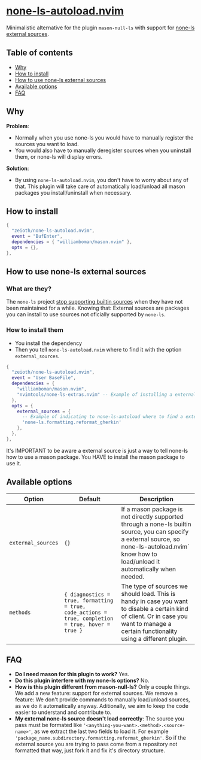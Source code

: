 # [none-ls-autoload.nvim](https://github.com/Zeioth/none-ls-autoload.nvim)
Minimalistic alternative for the plugin `mason-null-ls` with support for [none-ls](https://github.com/nvimtools/none-ls.nvim) [external sources](https://github.com/nvimtools/none-ls-extras.nvim?tab=readme-ov-file#related-projects).

## Table of contents

- [Why](#why)
- [How to install](#how-to-install)
- [How to use none-ls external sources](#how-to-use-none-ls-external-sources)
- [Available options](#available-options)
- [FAQ](#faq)

## Why
**Problem**:
* Normally when you use none-ls you would have to manually register the sources you want to load.
* You would also have to manually deregister sources when you uninstall them, or none-ls will display errors.

**Solution**:
* By using `none-ls-autoload.nvim`, you don't have to worry about any of that. This plugin will take care of automatically load/unload all mason packages you install/uninstall when necessary.

## How to install

```lua
{
  "zeioth/none-ls-autoload.nvim",
  event = "BufEnter",
  dependencies = { "williamboman/mason.nvim" },
  opts = {},
},
```

## How to use none-ls external sources
### What are they?

The `none-ls` project [stop supporting builtin sources](https://github.com/nvimtools/none-ls.nvim/discussions/81) when they have not been maintained for a while. Knowing that: External sources are packages you can install to use sources not oficially supported by `none-ls`.

### How to install them

* You install the dependency
* Then you tell `none-ls-autoload.nvim` where to find it with the option `external_sources`.

```lua
{
  "zeioth/none-ls-autoload.nvim",
  event = "User BaseFile",
  dependencies = {
    "williamboman/mason.nvim",
    "nvimtools/none-ls-extras.nvim" -- Example of installing a external sources library.
  },
  opts = {
    external_sources = {
      -- Example of indicating to none-ls-autoload where to find a external source.
      'none-ls.formatting.reformat_gherkin'
    },
  },
},
```

It's IMPORTANT to be aware a external source is just a way to tell none-ls how to use a mason package. You HAVE to install the mason package to use it.

## Available options

| Option | Default | Description|
|--|--|--|
| `external_sources` | `{}` | If a mason package is not directly supported through a none-ls builtin source, you can specify a external source, so none-ls-autoload.nvim` know how to load/unload it automatically when needed. |
| `methods` | `{ diagnostics = true, formatting = true, code_actions = true, completion = true, hover = true }` | The type of sources we should load. This is handy in case you want to disable a certain kind of client. Or in case you want to manage a certain functionality using a different plugin. |

## FAQ

* **Do I need mason for this plugin to work?** Yes.
* **Do this plugin interfere with my none-ls options?** No.
* **How is this plugin different from mason-null-ls?** Only a couple things. We add a new feature: support for external sources. We remove a feature: We don't provide commands to manually load/unload sources, as we do it automatically anyway. Aditionally, we aim to keep the code easier to understand and contribute to.
* **My external none-ls source doesn't load correctly**: The source you pass must be formated like `'<anything-you-want>.<method>.<source-name>'`, as we extract the last two fields to load it. For example `'package_name.subdirectory.formatting.reformat_gherkin'`. So if the external source you are trying to pass come from a repository not formatted that way, just fork it and fix it's directory structure.
